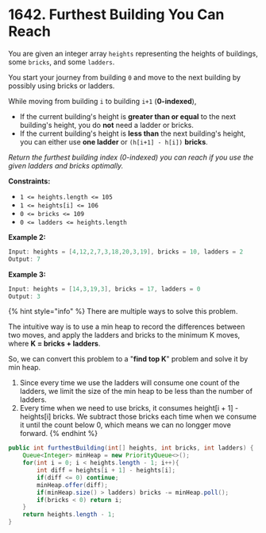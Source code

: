 # 1642. Furthest Building You Can Reach

You are given an integer array `heights` representing the heights of buildings, some `bricks`, and some `ladders`.

You start your journey from building `0` and move to the next building by possibly using bricks or ladders.

While moving from building `i` to building `i+1` (**0-indexed**),

* If the current building's height is **greater than or equal** to the next building's height, you do **not** need a ladder or bricks.
* If the current building's height is **less than** the next building's height, you can either use **one ladder** or `(h[i+1] - h[i])` **bricks**.

_Return the furthest building index (0-indexed) you can reach if you use the given ladders and bricks optimally._

**Constraints:**

* `1 <= heights.length <= 105`
* `1 <= heights[i] <= 106`
* `0 <= bricks <= 109`
* `0 <= ladders <= heights.length`

**Example 2:**

```java
Input: heights = [4,12,2,7,3,18,20,3,19], bricks = 10, ladders = 2
Output: 7
```

**Example 3:**

```java
Input: heights = [14,3,19,3], bricks = 17, ladders = 0
Output: 3
```

{% hint style="info" %}
There are multiple ways to solve this problem.

The intuitive way is to use a min heap to record the differences between two moves, and apply the ladders and bricks to the minimum K moves, where **K = bricks + ladders**.

So, we can convert this problem to a "**find top K**" problem and solve it by min heap.

1. Since every time we use the ladders will consume one count of the ladders, we limit the size of the min heap to be less than the number of ladders.
2. Every time when we need to use bricks, it consumes height\[i + 1] - heights\[i] bricks. We subtract those bricks each time when we consume it until the count below 0, which means we can no longger move forward.
{% endhint %}

```java
public int furthestBuilding(int[] heights, int bricks, int ladders) {
    Queue<Integer> minHeap = new PriorityQueue<>();
    for(int i = 0; i < heights.length - 1; i++){
        int diff = heights[i + 1] - heights[i];
        if(diff <= 0) continue;
        minHeap.offer(diff);
        if(minHeap.size() > ladders) bricks -= minHeap.poll();
        if(bricks < 0) return i;
    }
    return heights.length - 1;
}
```
